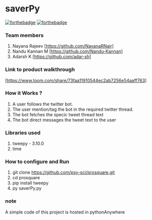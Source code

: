 

# saverPy

[![forthebadge](https://forthebadge.com/images/badges/made-with-python.svg)](https://forthebadge.com)
[![forthebadge](https://forthebadge.com/images/badges/built-with-love.svg)](https://forthebadge.com)

### Team members
1. Nayana Rajeev [https://github.com/NayanaRNair]
2. Nandu Kannan M [https://github.com/Nandu-Kannan]
3. Adarsh K [https://github.com/adar-sh]

### Link to product walkthrough
[https://www.loom.com/share/73faa11910544ec2ab7256e54aaff763]
### How it Works ?
1. A user follows the twitter bot.
2. The user mention/tag the bot in the required twitter thread. 
3. The bot fetches the specic tweet thread text
4. The bot direct messages the tweet text to the user
### Libraries used
1. tweepy - 3.10.0
2. time
### How to configure and Run
1. git clone https://github.com/psy-sci/prosquare.git
2. cd prosquare
3. pip install tweepy
4. py saverPy.py

### note 
A simple code of this project is hosted in pythonAnywhere




